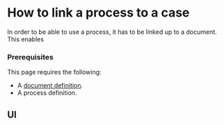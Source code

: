 # How to link a process to a case

In order to be able to use a process, it has to be linked up to a document. This enables 

### Prerequisites

This page requires the following:
- A [document definition](create-document-definition.md).
- A process definition.

## UI
